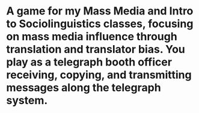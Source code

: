 # A game for my Mass Media and Intro to Sociolinguistics classes, focusing on mass media influence through translation and translator bias. You play as a telegraph booth officer receiving, copying, and transmitting messages along the telegraph system.
